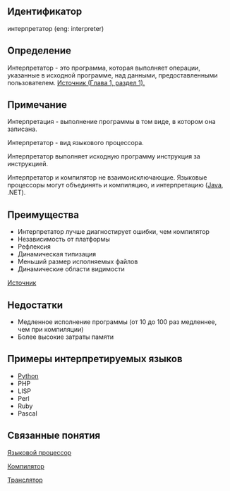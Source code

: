 ## Идентификатор
интерпретатор (eng: interpreter)

## Определение
Интерпретатор - это программа, которая выполняет операции, указанные в исходной программе, над данными, предоставленными пользователем.
[Источник (Глава 1, раздел 1).](../bibliography/Aho-Compilers-book.md)

## Примечание
Интерпретация - выполнение программы в том виде, в котором она записана.

Интерпретатор - вид языкового процессора.

Интерпретатор выполняет исходную программу инструкция за инструкцией.

Интерпретатор и компилятор не взаимоисключающие. Языковые процессоры могут объединять и компиляцию, и интерпретацию ([Java](../language/java/java_info.md), .NET).

## Преимущества
- Интерпретатор лучше диагностирует ошибки, чем компилятор
- Независимость от платформы
- Рефлексия
- Динамическая типизация
- Меньший размер исполняемых файлов
- Динамические области видимости

[Источник](https://tproger.ru/translations/programming-concepts-compilation-vs-interpretation/)

## Недостатки
- Медленное исполнение программы (от 10 до 100 раз медленнее, чем при компиляции)
- Более высокие затраты памяти

## Примеры интерпретируемых языков
- [Python](language/python/python_info.md)
- PHP
- LISP
- Perl
- Ruby
- Pascal

## Связанные понятия
[Языковой процессор](language_processor.md)

[Компилятор](compiler.md)

[Транслятор](translator.md)
